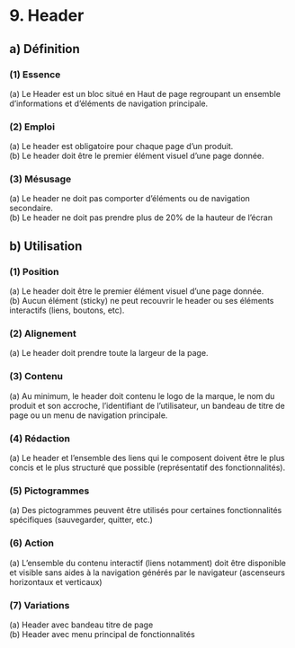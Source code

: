 # 9. Header
## a) Définition
### (1) Essence
(a) Le Header est un bloc situé en Haut de page regroupant un ensemble d’informations et d’éléments de navigation principale.

### (2) Emploi
(a) Le header est obligatoire pour chaque page d’un produit.<br/>
(b) Le header doit être le premier élément visuel d’une page donnée.

### (3) Mésusage
(a) Le header ne doit pas comporter d’éléments ou de navigation secondaire.<br/>
(b) Le header ne doit pas prendre plus de 20% de la hauteur de l’écran

## b) Utilisation
### (1) Position
(a) Le header doit être le premier élément visuel d’une page donnée.<br/>
(b) Aucun élément (sticky) ne peut recouvrir le header ou ses éléments interactifs (liens, boutons, etc).

### (2) Alignement
(a) Le header doit prendre toute la largeur de la page.

### (3) Contenu
(a) Au minimum, le header doit contenu le logo de la marque, le nom du produit et son accroche, l’identifiant de l’utilisateur, un bandeau de titre de page ou un menu de navigation principale.

### (4) Rédaction
(a) Le header et l’ensemble des liens qui le composent doivent être le plus concis et le plus structuré que possible (représentatif des fonctionnalités).

### (5) Pictogrammes
(a) Des pictogrammes peuvent être utilisés pour certaines fonctionnalités spécifiques (sauvegarder, quitter, etc.)

### (6) Action
(a) L’ensemble du contenu interactif (liens notamment) doit être disponible et visible sans aides à la navigation générés par le navigateur (ascenseurs horizontaux et verticaux)

### (7) Variations
(a) Header avec bandeau titre de page<br/>
(b) Header avec menu principal de fonctionnalités
